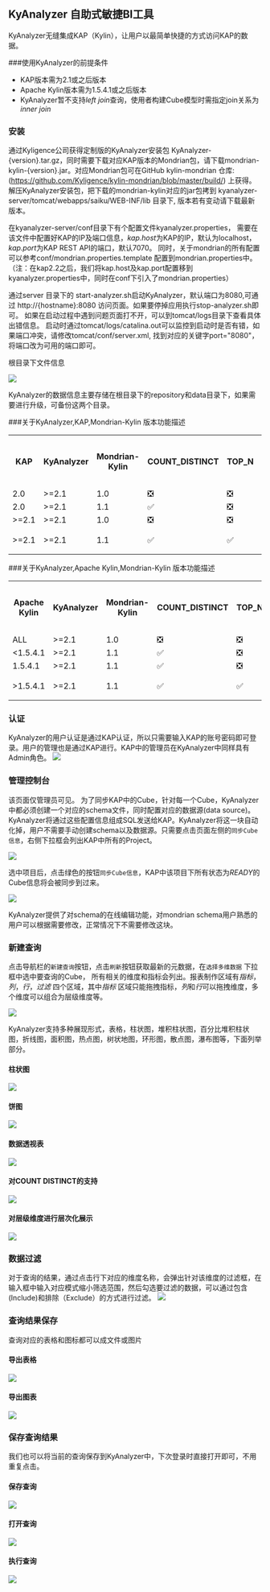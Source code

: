 ## KyAnalyzer 自助式敏捷BI工具

KyAnalyzer无缝集成KAP（Kylin），让用户以最简单快捷的方式访问KAP的数据。


###使用KyAnalyzer的前提条件
* KAP版本需为2.1或之后版本
* Apache Kylin版本需为1.5.4.1或之后版本
* KyAnalyzer暂不支持*left join*查询，使用者构建Cube模型时需指定join关系为*inner join*


### 安装
通过Kyligence公司获得定制版的KyAnalyzer安装包 KyAnalyzer-{version}.tar.gz，同时需要下载对应KAP版本的Mondrian包，请下载mondrian-kylin-{version}.jar。对应Mondrian包可在GitHub kylin-mondrian 仓库: (https://github.com/Kyligence/kylin-mondrian/blob/master/build/) 上获得。
解压KyAnalyzer安装包，把下载的mondrian-kylin对应的jar包拷到 kyanalyzer-server/tomcat/webapps/saiku/WEB-INF/lib 目录下, 版本若有变动请下载最新版本。

在kyanalyzer-server/conf目录下有个配置文件kyanalyzer.properties， 需要在该文件中配置好KAP的IP及端口信息，*kap.host*为KAP的IP，默认为localhost，*kap.port*为KAP REST API的端口，默认7070。
同时，关于mondrian的所有配置可以参考conf/mondrian.properties.template 配置到mondrian.properties中。（注：在kap2.2之后，我们将kap.host及kap.port配置移到kyanalyzer.properties中，同时在conf下引入了mondrian.properties）

通过server 目录下的 start-analyzer.sh启动KyAnalyzer，默认端口为8080,可通过 http://{hostname}:8080 访问页面。如果要停掉应用执行stop-analyzer.sh即可。
如果在启动过程中遇到问题页面打不开，可以到tomcat/logs目录下查看具体出错信息。
启动时通过tomcat/logs/catalina.out可以监控到启动时是否有错，如果端口冲突，请修改tomcat/conf/server.xml, 找到对应的关键字port="8080"，将端口改为可用的端口即可。

根目录下文件信息

![](images/server_dir.png)


KyAnalyzer的数据信息主要存储在根目录下的repository和data目录下，如果需要进行升级，可备份这两个目录。

###关于KyAnalyzer,KAP,Mondrian-Kylin 版本功能描述
<table>
    <tr>
    <th>KAP</th>
    <th>KyAnalyzer</th>
    <th>Mondrian-Kylin</th>
    <th>COUNT_DISTINCT</th>
    <th>TOP_N</th>
    <th>正常查询</th>
    <th></th>
    </tr>
    <tr>
        <td>2.0</td>
        <td>&gt;=2.1</td>
        <td>1.0</td>
        <td>❎</td>
        <td>❎</td>
        <td>✅</td>
        <td></td>
    </tr>
    <tr>
        <td>2.0</td>
        <td>&gt;=2.1</td>
        <td>1.1</td>
        <td>✅</td>
        <td>❎</td>
        <td>❎</td>
        <td></td>
    </tr>
    <tr>
        <td>&gt;=2.1</td>
        <td>&gt;=2.1</td>
        <td>1.0</td>
        <td>❎</td>
        <td>❎</td>
        <td>✅</td>
        <td></td>
    </tr> 
    <tr>
        <td>&gt;=2.1</td>
        <td>&gt;=2.1</td>
        <td>1.1</td>
        <td>✅</td>
        <td>✅</td>
        <td>✅</td>
        <td>推荐</td>
    </tr>     
</table>


###关于KyAnalyzer,Apache Kylin,Mondrian-Kylin 版本功能描述
<table>
    <tr>
    <th>Apache Kylin</th>
    <th>KyAnalyzer</th>
    <th>Mondrian-Kylin</th>
    <th>COUNT_DISTINCT</th>
    <th>TOP_N</th>
    <th>正常查询</th>
    <th></th>
    </tr>
    <tr>
        <td>ALL</td>
        <td>&gt;=2.1</td>
        <td>1.0</td>
        <td>❎</td>
        <td>❎</td>
        <td>✅</td>
        <td></td>
    </tr>
    <tr>
        <td>&lt;1.5.4.1</td>
        <td>&gt;=2.1</td>
        <td>1.1</td>
        <td>✅</td>
        <td>❎</td>
        <td>❎</td>
        <td></td>
    </tr>
    <tr>
        <td>1.5.4.1</td>
        <td>&gt;=2.1</td>
        <td>1.1</td>
        <td>✅</td>
        <td>❎</td>
        <td>✅</td>
        <td></td>
    </tr> 
    <tr>
        <td>&gt;1.5.4.1</td>
        <td>&gt;=2.1</td>
        <td>1.1</td>
        <td>✅</td>
        <td>✅</td>
        <td>✅</td>
        <td>推荐</td>
    </tr>         
</table>



### 认证
KyAnalyzer的用户认证是通过KAP认证，所以只需要输入KAP的账号密码即可登录。用户的管理也是通过KAP进行。KAP中的管理员在KyAnalyzer中同样具有Admin角色。
![](images/analyzer_login.png)

### 管理控制台
该页面仅管理员可见。
为了同步KAP中的Cube，针对每一个Cube，KyAnalyzer中都必须创建一个对应的schema文件，同时配置对应的数据源(data source)。KyAnalyzer将通过这些配置信息组成SQL发送给KAP。KyAnalyzer将这一块自动化掉，用户不需要手动创建schema以及数据源。只需要点击页面左侧的`同步Cube信息`，右侧下拉框会列出KAP中所有的Project。

![](images/admin_sync.png)

选中项目后，点击绿色的按钮`同步Cube信息`，KAP中该项目下所有状态为*READY*的Cube信息将会被同步到过来。

![](images/sync_done_tip.png)

KyAnalyzer提供了对schema的在线编辑功能，对mondrian schema用户熟悉的用户可以根据需要修改，正常情况下不需要修改这块。

### 新建查询
点击导航栏的`新建查询`按钮，点击`刷新`按钮获取最新的元数据，在`选择多维数据` 下拉框中选中要查询的Cube， 所有相关的维度和指标会列出。报表制作区域有*指标*，*列*，*行*，*过滤* 四个区域，其中*指标* 区域只能拖拽指标，*列*和*行*可以拖拽维度，多个维度可以组合为层级维度等。

![](images/cube_refresh.png)

KyAnalyzer支持多种展现形式，表格，柱状图，堆积柱状图，百分比堆积柱状图，折线图，面积图，热点图，树状地图，环形图，散点图，瀑布图等，下面列举部分。

#### 柱状图
![](images/bar_chart.png)

#### 饼图
![](images/pie_chart.png)

#### 数据透视表
![](images/pivotal_table.png)

#### 对COUNT DISTINCT的支持
![](images/count_distinct.png)

#### 对层级维度进行层次化展示
![](images/hierarchy_table.png)


### 数据过滤
对于查询的结果，通过点击行下对应的维度名称，会弹出针对该维度的过滤框，在输入框中输入对应模式缩小筛选范围，然后勾选要过滤的数据，可以通过包含(Include)和排除（Exclude）的方式进行过滤。
![](images/filter.png)

### 查询结果保存
查询对应的表格和图标都可以成文件或图片

#### 导出表格
![](images/export_table.png)

#### 导出图表
![](images/export_image.png)

### 保存查询结果
我们也可以将当前的查询保存到KyAnalyzer中，下次登录时直接打开即可，不用重复点击。

#### 保存查询
![](images/save_query.png)

#### 打开查询
![](images/open_query.png)

#### 执行查询
![](images/execute_query.png)






